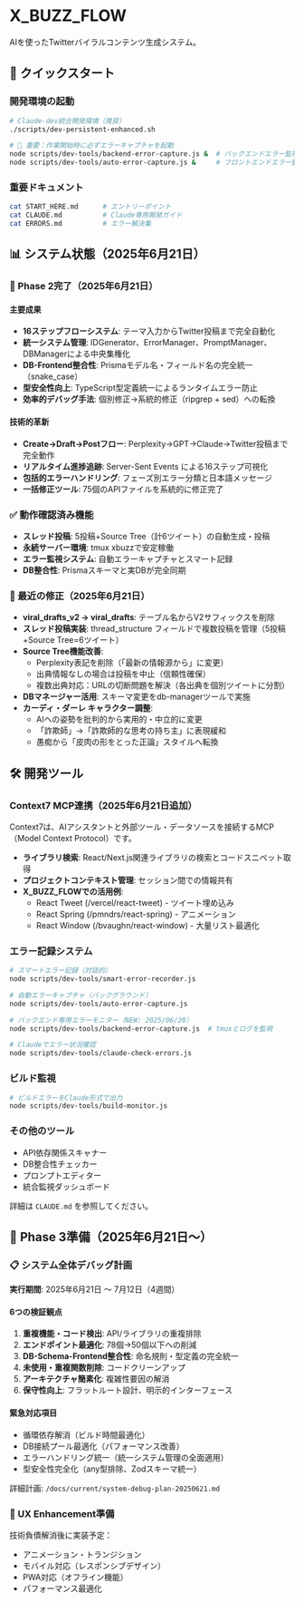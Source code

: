 # X_BUZZ_FLOW

AIを使ったTwitterバイラルコンテンツ生成システム。

## 🚀 クイックスタート

### 開発環境の起動
```bash
# Claude-dev統合開発環境（推奨）
./scripts/dev-persistent-enhanced.sh

# 🚨 重要：作業開始時に必ずエラーキャプチャを起動
node scripts/dev-tools/backend-error-capture.js &  # バックエンドエラー監視
node scripts/dev-tools/auto-error-capture.js &     # フロントエンドエラー監視
```

### 重要ドキュメント
```bash
cat START_HERE.md      # エントリーポイント
cat CLAUDE.md          # Claude専用開発ガイド
cat ERRORS.md          # エラー解決集
```

## 📊 システム状態（2025年6月21日）

### 🎉 Phase 2完了（2025年6月21日）

#### 主要成果
- **16ステップフローシステム**: テーマ入力からTwitter投稿まで完全自動化
- **統一システム管理**: IDGenerator、ErrorManager、PromptManager、DBManagerによる中央集権化
- **DB-Frontend整合性**: Prismaモデル名・フィールド名の完全統一（snake_case）
- **型安全性向上**: TypeScript型定義統一によるランタイムエラー防止
- **効率的デバッグ手法**: 個別修正→系統的修正（ripgrep + sed）への転換

#### 技術的革新
- **Create→Draft→Postフロー**: Perplexity→GPT→Claude→Twitter投稿まで完全動作
- **リアルタイム進捗追跡**: Server-Sent Events による16ステップ可視化
- **包括的エラーハンドリング**: フェーズ別エラー分類と日本語メッセージ
- **一括修正ツール**: 75個のAPIファイルを系統的に修正完了

### ✅ 動作確認済み機能
- **スレッド投稿**: 5投稿+Source Tree（計6ツイート）の自動生成・投稿
- **永続サーバー環境**: tmux xbuzzで安定稼働
- **エラー監視システム**: 自動エラーキャプチャとスマート記録
- **DB整合性**: Prismaスキーマと実DBが完全同期

### 🔧 最近の修正（2025年6月21日）
- **viral_drafts_v2 → viral_drafts**: テーブル名からV2サフィックスを削除
- **スレッド投稿実装**: thread_structure フィールドで複数投稿を管理（5投稿+Source Tree=6ツイート）
- **Source Tree機能改善**: 
  - Perplexity表記を削除（「最新の情報源から」に変更）
  - 出典情報なしの場合は投稿を中止（信頼性確保）
  - 複数出典対応：URLの切断問題を解決（各出典を個別ツイートに分割）
- **DBマネージャー活用**: スキーマ変更をdb-managerツールで実施
- **カーディ・ダーレ キャラクター調整**: 
  - AIへの姿勢を批判的から実用的・中立的に変更
  - 「詐欺師」→「詐欺師的な思考の持ち主」に表現緩和
  - 愚痴から「皮肉の形をとった正論」スタイルへ転換

## 🛠 開発ツール

### Context7 MCP連携（2025年6月21日追加）
Context7は、AIアシスタントと外部ツール・データソースを接続するMCP（Model Context Protocol）です。
- **ライブラリ検索**: React/Next.js関連ライブラリの検索とコードスニペット取得
- **プロジェクトコンテキスト管理**: セッション間での情報共有
- **X_BUZZ_FLOWでの活用例**:
  - React Tweet (/vercel/react-tweet) - ツイート埋め込み
  - React Spring (/pmndrs/react-spring) - アニメーション
  - React Window (/bvaughn/react-window) - 大量リスト最適化

### エラー記録システム
```bash
# スマートエラー記録（対話的）
node scripts/dev-tools/smart-error-recorder.js

# 自動エラーキャプチャ（バックグラウンド）
node scripts/dev-tools/auto-error-capture.js

# バックエンド専用エラーモニター（NEW: 2025/06/20）
node scripts/dev-tools/backend-error-capture.js  # tmuxとログを監視

# Claudeでエラー状況確認
node scripts/dev-tools/claude-check-errors.js
```

### ビルド監視
```bash
# ビルドエラーをClaude形式で出力
node scripts/dev-tools/build-monitor.js
```

### その他のツール
- API依存関係スキャナー
- DB整合性チェッカー
- プロンプトエディター
- 統合監視ダッシュボード

詳細は `CLAUDE.md` を参照してください。

## 🔮 Phase 3準備（2025年6月21日〜）

### 📋 システム全体デバッグ計画
**実行期間**: 2025年6月21日 〜 7月12日（4週間）

#### 6つの検証観点
1. **重複機能・コード検出**: API/ライブラリの重複排除
2. **エンドポイント最適化**: 78個→50個以下への削減
3. **DB-Schema-Frontend整合性**: 命名規則・型定義の完全統一
4. **未使用・重複関数削除**: コードクリーンアップ
5. **アーキテクチャ簡素化**: 複雑性要因の解消
6. **保守性向上**: フラットルート設計、明示的インターフェース

#### 緊急対応項目
- 循環依存解消（ビルド時間最適化）
- DB接続プール最適化（パフォーマンス改善）
- エラーハンドリング統一（統一システム管理の全面適用）
- 型安全性完全化（any型排除、Zodスキーマ統一）

詳細計画: `/docs/current/system-debug-plan-20250621.md`

### 🎯 UX Enhancement準備
技術負債解消後に実装予定：
- アニメーション・トランジション
- モバイル対応（レスポンシブデザイン）
- PWA対応（オフライン機能）
- パフォーマンス最適化